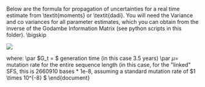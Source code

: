 Below are the formula for propagation of uncertainties for a real time estimate from \textit{moments} or \textit{dadi}. You will need the Variance and co variances for all parameter estimates, which you can obtain from the inverse of the Godambe Information Matrix (see python scripts in this folder). \bigskip 

<img src="https://render.githubusercontent.com/render/math?math=\sigma_{T_{real}} = G_t* \mu *\sqrt{\theta^2\sigma^2_{T} + T^2\sigma^2_{\theta}} = -1">


where: \par
$G_t = $ generation time (in this case 3.5 years) \par
$\mu =$  mutation rate for the entire sequence length (in this case, for the "linked" SFS, this is 2660910 bases * 1e-8, assuming a standard mutation rate of $1 \times 10^{-8} $
\end{document}
